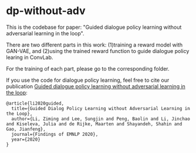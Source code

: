 # dp-without-adv
This is the codebase for paper: "Guided dialogue policy learning without adversarial learning in the loop".

There are two different parts in this work: (1)training a reward model with GAN-VAE, and (2)using the trained reward function to guide dialogue policy learing in ConvLab.

For the training of each part, please go to the corresponding folder.

If you use the code for dialogue policy learning, feel free to cite our publication [Guided dialogue policy learning without adversarial learning in the loop](https://arxiv.org/abs/2004.03267):
``` 
@article{li2020guided,
  title={Guided Dialog Policy Learning without Adversarial Learning in the Loop},
  author={Li, Ziming and Lee, Sungjin and Peng, Baolin and Li, Jinchao and Kiseleva, Julia and de Rijke, Maarten and Shayandeh, Shahin and Gao, Jianfeng},
  journal={Findings of EMNLP 2020},
  year={2020}
}

```
